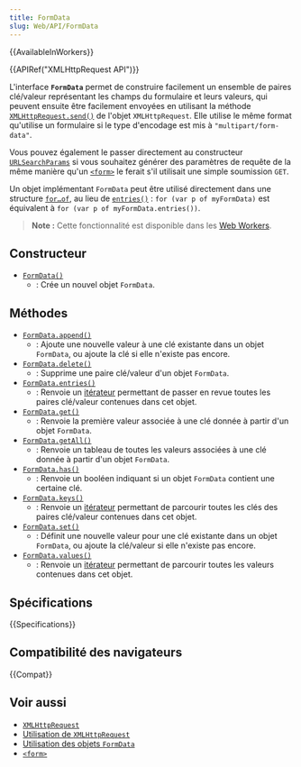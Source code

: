 ```yaml
---
title: FormData
slug: Web/API/FormData
---
```


{{AvailableInWorkers}}

{{APIRef("XMLHttpRequest API")}}

L'interface **`FormData`** permet de construire facilement un ensemble de paires clé/valeur représentant les champs du formulaire et leurs valeurs, qui peuvent ensuite être facilement envoyées en utilisant la méthode [`XMLHttpRequest.send()`](/fr/docs/Web/API/XMLHttpRequest/send) de l'objet `XMLHttpRequest`. Elle utilise le même format qu'utilise un formulaire si le type d'encodage est mis à `"multipart/form-data"`.

Vous pouvez également le passer directement au constructeur [`URLSearchParams`](/fr/docs/Web/API/URLSearchParams) si vous souhaitez générer des paramètres de requête de la même manière qu'un [`<form>`](/fr/docs/Web/HTML/Element/Form) le ferait s'il utilisait une simple soumission `GET`.

Un objet implémentant `FormData` peut être utilisé directement dans une structure [`for…of`](/fr/docs/Web/JavaScript/Reference/Statements/for...of), au lieu de [`entries()`](/fr/docs/Web/API/FormData/entries)&nbsp;: `for (var p of myFormData)` est équivalent à `for (var p of myFormData.entries())`.

> **Note :** Cette fonctionnalité est disponible dans les [Web Workers](/fr/docs/Web/API/Web_Workers_API).

## Constructeur

- [`FormData()`](/fr/docs/Web/API/FormData/FormData)
  - : Crée un nouvel objet `FormData`.

## Méthodes

- [`FormData.append()`](/fr/docs/Web/API/FormData/append)
  - : Ajoute une nouvelle valeur à une clé existante dans un objet `FormData`, ou ajoute la clé si elle n'existe pas encore.
- [`FormData.delete()`](/fr/docs/Web/API/FormData/delete)
  - : Supprime une paire clé/valeur d'un objet `FormData`.
- [`FormData.entries()`](/fr/docs/Web/API/FormData/entries)
  - : Renvoie un [itérateur](/fr/docs/Web/JavaScript/Reference/Iteration_protocols) permettant de passer en revue toutes les paires clé/valeur contenues dans cet objet.
- [`FormData.get()`](/fr/docs/Web/API/FormData/get)
  - : Renvoie la première valeur associée à une clé donnée à partir d'un objet `FormData`.
- [`FormData.getAll()`](/fr/docs/Web/API/FormData/getAll)
  - : Renvoie un tableau de toutes les valeurs associées à une clé donnée à partir d'un objet `FormData`.
- [`FormData.has()`](/fr/docs/Web/API/FormData/has)
  - : Renvoie un booléen indiquant si un objet `FormData` contient une certaine clé.
- [`FormData.keys()`](/fr/docs/Web/API/FormData/keys)
  - : Renvoie un [itérateur](/fr/docs/Web/JavaScript/Reference/Iteration_protocols) permettant de parcourir toutes les clés des paires clé/valeur contenues dans cet objet.
- [`FormData.set()`](/fr/docs/Web/API/FormData/set)
  - : Définit une nouvelle valeur pour une clé existante dans un objet `FormData`, ou ajoute la clé/valeur si elle n'existe pas encore.
- [`FormData.values()`](/fr/docs/Web/API/FormData/values)
  - : Renvoie un [itérateur](/fr/docs/Web/JavaScript/Reference/Iteration_protocols) permettant de parcourir toutes les valeurs contenues dans cet objet.

## Spécifications

{{Specifications}}

## Compatibilité des navigateurs

{{Compat}}

## Voir aussi

- [`XMLHttpRequest`](/fr/docs/Web/API/XMLHttpRequest)
- [Utilisation de `XMLHttpRequest`](/fr/docs/Web/API/XMLHttpRequest/Using_XMLHttpRequest)
- [Utilisation des objets `FormData`](/fr/docs/Web/API/FormData/Using_FormData_Objects)
- [`<form>`](/fr/docs/Web/HTML/Element/Form)
